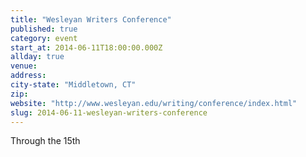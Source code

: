```yaml
---
title: "Wesleyan Writers Conference"
published: true
category: event
start_at: 2014-06-11T18:00:00.000Z
allday: true
venue:
address:
city-state: "Middletown, CT"
zip:
website: "http://www.wesleyan.edu/writing/conference/index.html"
slug: 2014-06-11-wesleyan-writers-conference
---
```

Through the 15th

